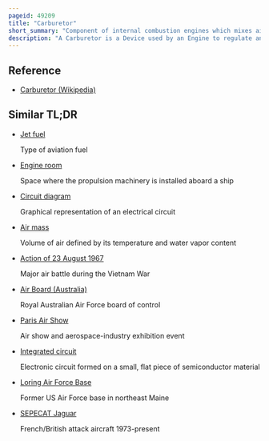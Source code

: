 ```yaml
---
pageid: 49209
title: "Carburetor"
short_summary: "Component of internal combustion engines which mixes air and fuel in a controlled ratio"
description: "A Carburetor is a Device used by an Engine to regulate and mix Air and Fuel in the Engine. The primary Method of adding Fuel to the Intake Air is through the Venturi Tube in the main Metering Circuit though various other Components are also used in certain Cases to provide extra Fuel."
---
```


## Reference

- [Carburetor (Wikipedia)](https://en.wikipedia.org/?curid=49209)

## Similar TL;DR

- [Jet fuel](/tldr/en/jet-fuel)

  Type of aviation fuel

- [Engine room](/tldr/en/engine-room)

  Space where the propulsion machinery is installed aboard a ship

- [Circuit diagram](/tldr/en/circuit-diagram)

  Graphical representation of an electrical circuit

- [Air mass](/tldr/en/air-mass)

  Volume of air defined by its temperature and water vapor content

- [Action of 23 August 1967](/tldr/en/action-of-23-august-1967)

  Major air battle during the Vietnam War

- [Air Board (Australia)](/tldr/en/air-board-australia)

  Royal Australian Air Force board of control

- [Paris Air Show](/tldr/en/paris-air-show)

  Air show and aerospace-industry exhibition event

- [Integrated circuit](/tldr/en/integrated-circuit)

  Electronic circuit formed on a small, flat piece of semiconductor material

- [Loring Air Force Base](/tldr/en/loring-air-force-base)

  Former US Air Force base in northeast Maine

- [SEPECAT Jaguar](/tldr/en/sepecat-jaguar)

  French/British attack aircraft 1973-present
